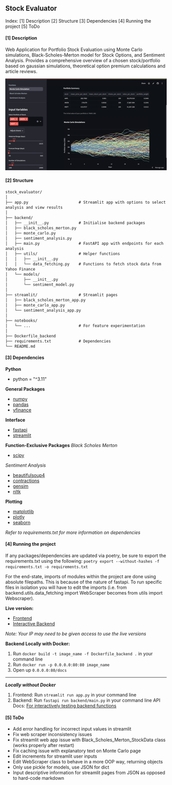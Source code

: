 ## Stock Evaluator

Index:
[1] Description
[2] Structure
[3] Dependencies
[4] Running the project
[5] ToDo

#### [1] Description

Web Application for Portfolio Stock Evaluation using Monte Carlo simulations, Black-Scholes-Merton model for Stock Options, and Sentiment Analysis. Provides a comprehensive overview of a chosen stock/portfolio based on gaussian simulations, theoretical option premium calculations and article reviews.

![Web Application](./notebooks/screenshots/MonteCarlo_screenshot.png)

#### [2] Structure
```
stock_evaluator/
│
├── app.py                      # Streamlit app with options to select analysis and view results
│
├── backend/
│   ├── __init__.py             # Initialise backend packages
│   ├── black_scholes_merton.py
│   ├── monte_carlo.py
│   ├── sentiment_analysis.py  
│   ├── main.py                 # FastAPI app with endpoints for each analysis    
│   ├── utils/                  # Helper functions
│   │   ├── __init__.py
│   │   └── data_fetching.py    # Functions to fetch stock data from Yahoo Finance
│   └── models/     
│       ├── __init__.py            
│       └── sentiment_model.py        
│
├── streamlit/                  # Streamlit pages
│   ├── black_scholes_merton_app.py
│   ├── monte_carlo_app.py
│   └── sentiment_analysis_app.py  
│
├── notebooks/
│   └── ...                     # For feature experimentation
│
├── Dockerfile_backend
├── requirements.txt            # Dependencies
└── README.md
```

#### [3] Dependencies

**Python**
- python = "^3.11"

**General Packages**
- [numpy](https://pypi.org/project/numpy/)
- [pandas](https://pypi.org/project/pandas/)
- [yfinance](https://pypi.org/project/yfinance/)

**Interface**
- [fastapi](https://pypi.org/project/fastapi/)
- [streamlit](https://pypi.org/project/streamlit/)

**Function-Exclusive Packages**
*Black Scholes Merton*
- [scipy](https://pypi.org/project/scipy/)

*Sentiment Analysis*
- [beautifulsoup4](https://pypi.org/project/beautifulsoup4/)
- [contractions](https://pypi.org/project/contractions/)
- [gensim](https://pypi.org/project/gensim/)
- [nltk](https://pypi.org/project/nltk)

**Plotting**
- [matplotlib](https://pypi.org/project/matplotlib/)
- [plotly](https://pypi.org/project/plotly/)
- [seaborn](https://pypi.org/project/seaborn/)

*Refer to requirements.txt for more information on dependencies*


#### [4] Running the project

If any packages/dependencies are updated via poetry, be sure to export the requirements.txt using the following:
`poetry export --without-hashes -f requirements.txt -o requirements.txt`

For the end-state, imports of modules within the project are done using absolute filepaths. This is because of the nature of fastapi. To run specific files in isolation you will have to edit the imports (i.e. from backend.utils.data_fetching import WebScraper becomes from utils import Webscraper).

**Live version:**
- [Frontend](https://stock-evaluator-30590.streamlit.app)
- [Interactive Backend](https://stock-evaluator-djr5.onrender.com/docs)

*Note: Your IP may need to be given access to use the live versions*

**Backend Locally with Docker:**
1. Run `docker build -t image_name -f Dockerfile_backend .` in your command line
2. Run `docker run -p 0.0.0.0:80:80 image_name`
3. Open up `0.0.0.0:80/docs`
---
***Locally without Docker***
1. Frontend: Run `streamlit run app.py` in your command line
2. Backend: Run `fastapi run backend/main.py` in your command line
    API Docs: [For interactively testing backend functions](http://0.0.0.0:8000/docs)

#### [5] ToDo
- Add error handling for incorrect input values in streamlit
- Fix web scraper inconsistency issues
- Fix streamlit web app issue with Black_Scholes_Merton_StockData class (works properly after restart)
- Fix caching issue with explanatory text on Monte Carlo page
- Edit increments for streamlit user inputs
- Edit WebScraper class to behave in a more OOP way, returning objects
- Only use pickle for models, use JSON for dict
- Input descriptive information for streamlit pages from JSON as opposed to hard-code markdown